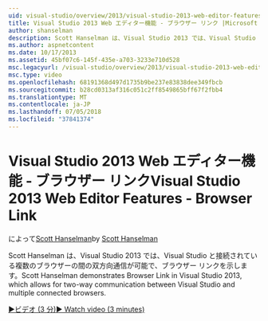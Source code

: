 ```yaml
---
uid: visual-studio/overview/2013/visual-studio-2013-web-editor-features-browser-link
title: Visual Studio 2013 Web エディター機能 - ブラウザー リンク |Microsoft Docs
author: shanselman
description: Scott Hanselman は、Visual Studio 2013 では、Visual Studio と接続されている複数のブラウザーの間の双方向通信が可能で、ブラウザー リンクを示します.
ms.author: aspnetcontent
ms.date: 10/17/2013
ms.assetid: 45bf07c6-145f-435e-a703-3233e710d528
msc.legacyurl: /visual-studio/overview/2013/visual-studio-2013-web-editor-features-browser-link
msc.type: video
ms.openlocfilehash: 68191368d497d1735b9be237e83838dee349fbcb
ms.sourcegitcommit: b28cd0313af316c051c2ff8549865bff67f2fbb4
ms.translationtype: MT
ms.contentlocale: ja-JP
ms.lasthandoff: 07/05/2018
ms.locfileid: "37841374"
---
```

<a name="visual-studio-2013-web-editor-features---browser-link"></a><span data-ttu-id="c8716-103">Visual Studio 2013 Web エディター機能 - ブラウザー リンク</span><span class="sxs-lookup"><span data-stu-id="c8716-103">Visual Studio 2013 Web Editor Features - Browser Link</span></span>
====================
<span data-ttu-id="c8716-104">によって[Scott Hanselman](https://github.com/shanselman)</span><span class="sxs-lookup"><span data-stu-id="c8716-104">by [Scott Hanselman](https://github.com/shanselman)</span></span>

<span data-ttu-id="c8716-105">Scott Hanselman は、Visual Studio 2013 では、Visual Studio と接続されている複数のブラウザーの間の双方向通信が可能で、ブラウザー リンクを示します。</span><span class="sxs-lookup"><span data-stu-id="c8716-105">Scott Hanselman demonstrates Browser Link in Visual Studio 2013, which allows for two-way communication between Visual Studio and multiple connected browsers.</span></span>

[<span data-ttu-id="c8716-106">&#9654;ビデオ (3 分)</span><span class="sxs-lookup"><span data-stu-id="c8716-106">&#9654; Watch video (3 minutes)</span></span>](https://channel9.msdn.com/Blogs/ASP-NET-Site-Videos/visual-studio-2013-web-editor-features-browser-link)
